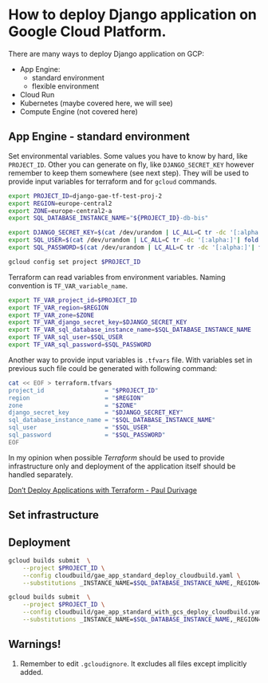
# How to deploy Django application on Google Cloud Platform.



There are many ways to deploy Django application on GCP:

 - App Engine:
   - standard environment
   - flexible environment
 - Cloud Run
 - Kubernetes (maybe covered here, we will see)
 - Compute Engine (not covered here)



## App Engine - standard environment

Set environmental variables.
Some values you have to know by hard, like `PROJECT_ID`.
Other you can generate on fly, like `DJANGO_SECRET_KEY` however remember to keep them somewhere (see next step).
They will be used to provide input variables for terraform and for `gcloud` commands.

```bash
export PROJECT_ID=django-gae-tf-test-proj-2
export REGION=europe-central2
export ZONE=europe-central2-a
export SQL_DATABASE_INSTANCE_NAME="${PROJECT_ID}-db-bis"

export DJANGO_SECRET_KEY=$(cat /dev/urandom | LC_ALL=C tr -dc '[:alpha:]'| fold -w 50 | head -n1)
export SQL_USER=$(cat /dev/urandom | LC_ALL=C tr -dc '[:alpha:]'| fold -w 10 | head -n1)
export SQL_PASSWORD=$(cat /dev/urandom | LC_ALL=C tr -dc '[:alpha:]'| fold -w 10 | head -n1)
```

```bash
gcloud config set project $PROJECT_ID
```

Terraform can read variables from environment variables.
Naming convention is `TF_VAR_variable_name`.

```bash
export TF_VAR_project_id=$PROJECT_ID
export TF_VAR_region=$REGION
export TF_VAR_zone=$ZONE
export TF_VAR_django_secret_key=$DJANGO_SECRET_KEY
export TF_VAR_sql_database_instance_name=$SQL_DATABASE_INSTANCE_NAME
export TF_VAR_sql_user=$SQL_USER
export TF_VAR_sql_password=$SQL_PASSWORD
```


Another way to provide input variables is `.tfvars` file.
With variables set in previous such file could be generated with following command:

```bash
cat << EOF > terraform.tfvars
project_id                 = "$PROJECT_ID"
region                     = "$REGION"
zone                       = "$ZONE"
django_secret_key          = "$DJANGO_SECRET_KEY"
sql_database_instance_name = "$SQL_DATABASE_INSTANCE_NAME"
sql_user                   = "$SQL_USER"
sql_password               = "$SQL_PASSWORD"
EOF
```


In my opinion when possible *Terraform* should be used to provide infrastructure only and
deployment of the application itself should be handled separately.

[Don’t Deploy Applications with Terraform - Paul Durivage](https://medium.com/google-cloud/dont-deploy-applications-with-terraform-2f4508a45987)

## Set infrastructure



## Deployment

```bash
gcloud builds submit  \
    --project $PROJECT_ID \
    --config cloudbuild/gae_app_standard_deploy_cloudbuild.yaml \
    --substitutions _INSTANCE_NAME=$SQL_DATABASE_INSTANCE_NAME,_REGION=$REGION
```

```bash
gcloud builds submit  \
    --project $PROJECT_ID \
    --config cloudbuild/gae_app_standard_with_gcs_deploy_cloudbuild.yaml \
    --substitutions _INSTANCE_NAME=$SQL_DATABASE_INSTANCE_NAME,_REGION=$REGION
```

## Warnings!

 1. Remember to edit `.gcloudignore`. It excludes all files except implicitly added.
